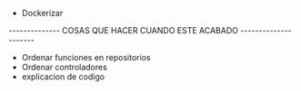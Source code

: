 - Dockerizar

 -------------- COSAS QUE HACER CUANDO ESTE ACABADO ---------------------
 - Ordenar funciones en repositorios
 - Ordenar controladores
 - explicacion de codigo